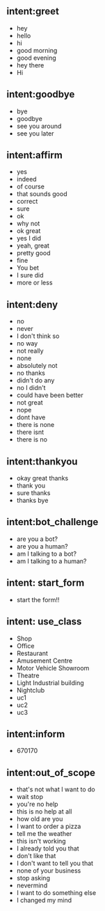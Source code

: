 <!-- TODO: add mistake/go back in form -->


## intent:greet
- hey
- hello
- hi
- good morning
- good evening
- hey there
- Hi

## intent:goodbye
- bye
- goodbye
- see you around
- see you later

## intent:affirm
- yes
- indeed
- of course
- that sounds good
- correct
- sure
- ok
- why not
- ok great
- yes I did
- yeah, great
- pretty good
- fine
- You bet
- I sure did
- more or less

## intent:deny
- no
- never
- I don't think so
- no way
- not really
- none
- absolutely not
- no thanks
- didn't do any
- no I didn't
- could have been better
- not great
- nope
- dont have
- there is none
- there isnt
- there is no

## intent:thankyou
- okay great thanks
- thank you
- sure thanks
- thanks bye

## intent:bot_challenge
- are you a bot?
- are you a human?
- am I talking to a bot?
- am I talking to a human?

<!-- ## intent: cou
- i would like to do a change of use

## intent: URA_question
- what do i need if i want to make a new cinema here? -->

## intent: start_form
- start the form!!

## intent: use_class
- Shop
- Office
- Restaurant
- Amusement Centre
- Motor Vehicle Showroom
- Theatre
- Light Industrial building
- Nightclub
- uc1
- uc2
- uc3

## intent:inform
- 670170
<!-- - [gangsa road](street)
- [blk 170](building)
- [Bishan Street](street)
- [juntion 10](building)
- [670172](postal_code)
- [683938](postal_code)
- [international plaza](building)
- [hillion mall](building)
- [nanyang technological university](building)
- i stay in an estate at [bukit batok st 23](street)
- [#03-26](unit)
- [10 Anson Road](street)
- [Zhujiao Centre](building)
- [United Overseas Bank Plaza One](building)
- [Guoco Tower](building)
- my block number is [170](building)
- [V on Shenton](building)
- [Fraser Towers](building)
- [665 Buffalo Road](street)
- [210665](postal_code)
- [#01-159](unit) -->


## intent:out_of_scope
- that's not what I want to do
- wait stop
- you're no help
- this is no help at all
- how old are you
- I want to order a pizza
- tell me the weather
- this isn't working
- I already told you that
- don't like that
- I don't want to tell you that
- none of your business
- stop asking
- nevermind
- I want to do something else
- I changed my mind




<!-- ## intent:mistake
- oh wait thats wrong
- can i redo that
- thats the wrong address
- how do i go back
- there's an error
- got problem
- got mistake
- go back -->